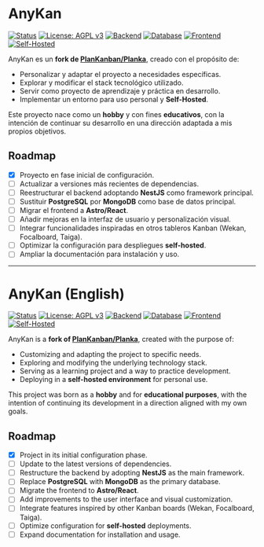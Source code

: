 # AnyKan

[![Status](https://img.shields.io/badge/status-initial%20setup-blue)](#) [![License: AGPL v3](https://img.shields.io/badge/License-AGPL_v3-blue.svg)](https://www.gnu.org/licenses/agpl-3.0) [![Backend](https://img.shields.io/badge/backend-NestJS-red)](#) [![Database](https://img.shields.io/badge/database-MongoDB-brightgreen)](#) [![Frontend](https://img.shields.io/badge/frontend-Astro%2FReact-orange)](#) [![Self-Hosted](https://img.shields.io/badge/deployment-self--hosted-lightgrey)](#)

AnyKan es un **fork de [PlanKanban/Planka](https://github.com/plankanban/planka)**, creado con el propósito de:

- Personalizar y adaptar el proyecto a necesidades específicas.  
- Explorar y modificar el stack tecnológico utilizado.  
- Servir como proyecto de aprendizaje y práctica en desarrollo.  
- Implementar un entorno para uso personal y **Self-Hosted**.  

Este proyecto nace como un **hobby** y con fines **educativos**, con la intención de continuar su desarrollo en una dirección adaptada a mis propios objetivos.

## Roadmap

- [x] Proyecto en fase inicial de configuración.
- [ ] Actualizar a versiones más recientes de dependencias.
- [ ] Reestructurar el backend adoptando **NestJS** como framework principal.
- [ ] Sustituir **PostgreSQL** por **MongoDB** como base de datos principal.
- [ ] Migrar el frontend a **Astro/React**.
- [ ] Añadir mejoras en la interfaz de usuario y personalización visual.
- [ ] Integrar funcionalidades inspiradas en otros tableros Kanban (Wekan, Focalboard, Taiga).
- [ ] Optimizar la configuración para despliegues **self-hosted**.
- [ ] Ampliar la documentación para instalación y uso.

---

# AnyKan (English)

[![Status](https://img.shields.io/badge/status-initial%20setup-blue)](#) [![License: AGPL v3](https://img.shields.io/badge/License-AGPL_v3-blue.svg)](https://www.gnu.org/licenses/agpl-3.0) [![Backend](https://img.shields.io/badge/backend-NestJS-red)](#) [![Database](https://img.shields.io/badge/database-MongoDB-brightgreen)](#) [![Frontend](https://img.shields.io/badge/frontend-Astro%2FReact-orange)](#) [![Self-Hosted](https://img.shields.io/badge/deployment-self--hosted-lightgrey)](#) 

AnyKan is a **fork of [PlanKanban/Planka](https://github.com/plankanban/planka)**, created with the purpose of:

- Customizing and adapting the project to specific needs.  
- Exploring and modifying the underlying technology stack.  
- Serving as a learning project and a way to practice development.  
- Deploying in a **self-hosted environment** for personal use.  

This project was born as a **hobby** and for **educational purposes**, with the intention of continuing its development in a direction aligned with my own goals.

## Roadmap

- [x] Project in its initial configuration phase.
- [ ] Update to the latest versions of dependencies.
- [ ] Restructure the backend by adopting **NestJS** as the main framework.
- [ ] Replace **PostgreSQL** with **MongoDB** as the primary database.
- [ ] Migrate the frontend to **Astro/React**.
- [ ] Add improvements to the user interface and visual customization.
- [ ] Integrate features inspired by other Kanban boards (Wekan, Focalboard, Taiga).
- [ ] Optimize configuration for **self-hosted** deployments.
- [ ] Expand documentation for installation and usage.
